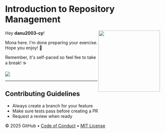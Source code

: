 # Introduction to Repository Management

<img src="https://octodex.github.com/images/Professortocat_v2.png" align="right" height="200px" />

Hey **danu2003-cy**!

Mona here. I'm done preparing your exercise. Hope you enjoy! 💚

Remember, it's self-paced so feel fee to take a break! ☕️

[![](https://img.shields.io/badge/Go%20to%20Exercise-%E2%86%92-1f883d?style=for-the-badge&logo=github&labelColor=197935)](https://github.com/danu2003-cy/skills-introduction-to-repository-management/issues/1)

---

## Contributing Guidelines
- Always create a branch for your feature
- Make sure tests pass before creating a PR
- Request a review when ready


&copy; 2025 GitHub &bull; [Code of Conduct](https://www.contributor-covenant.org/version/2/1/code_of_conduct/code_of_conduct.md) &bull; [MIT License](https://gh.io/mit)

